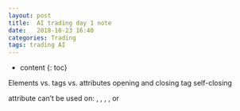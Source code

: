 ```yaml
---
layout: post
title:  AI trading day 1 note
date:   2018-10-23 16:40
categories: Trading
tags: trading AI
---
```

* content
{: toc}

Elements vs. tags vs. attributes
opening and closing tag
self-closing

attribute can’t be used on: <base>, <head>, <meta>, <param>, or <title>










HTML is all about structuring content
visible and invisible elements
root element

called a CSS reset to zero

<!-- comment text -->

commenting out code.

⌘ + /

semantic HTML

When people talk about "semantic HTML", what they mean is that when you're choosing an HTML element to wrap content, you should choose the one that most clearly aligns with the meaning of your content.


[html tags recap](https://developer.mozilla.org/en-US/docs/Web/HTML/Element)

view point
<meta name="viewport" content="width=device-width">

accessibility
accessibility (commonly shortened to a11y

assistive technologies (often shortened as "ATs"

Bold and italics (<i>) both connote visual emphasis, whereas strong and emphasis (<em>) suggest semantic emphasis.

Visually, <b> and <strong>, and <em> and <i> look exactly the same and are

<html lang="en">

Accessible Rich Internet Applications"

Always use structured, semantic HTML
Always set the lang attribute on the opening HTML tag
Set the role attribute where appropriate, especially for sectioning elements:
<header role="banner"> for site-wide headers
<nav role="navigation"> for navigation elements
<main role="main"> for main elements
<footer role="contentinfo"> for your site's footer

### quiz

Explaining and using semantic HTML
when you're choosing an HTML element to wrap content, you should choose the one that most clearly aligns with the meaning of your content.

Taking content and structuring it into well-formed, semantic HTML
1st, an HTML document specifies each and everyone of its elements. 2nd, HTML specifies the hierarchical relationship between elements in a document.
This tree consists of a series of nodes
the <html> element the root element
he root element has children (<head> and <body>).

Explaining what a11y is and describing and following basic a11y best practices
accessibility (commonly shortened to a11y


## CSS the right way
CSS (Cascading Style Sheets)
 HTML is about structure and content (aka, the "content layer"), CSS is about style and appearance.

 The key vocabulary words for CSS are: ruleset, selector, declaration block, declarations, property, and value.

commenting in css
`/* valid */`

CSS Selectors

The selector here (p::first-letter - note the double colon) is a pseudo-element.

This is an example of inline styling and it is to be avoided

Engineers refer to this as maintaining the separation of concerns between HTML and CSS.


the browser will choose the rule with higher specificity.

Cascading
The cascade is a process browsers follow to determine which CSS values get applied for all the properties on a given element.

To determine which property-value pairs to apply to a particular element, the browser

Determines which rules apply to the element
Takes all the relevant rulesets and sorts them according to their origin (for instance, inline styles vs. external stylesheets — inline styles win over external) and importance (more on importance in a moment)
Takes all rulesets that have same origin and importance and sorts them by selector specificity
If there are still conflicting values for rulesets with the same importance, origin, and specificity, applies the ruleset that was declared last.

keyword !important(do not use it easily)

CSS resets or CSS normalization to ensure a consistent experience across browsers.

 Though box-sizing has three possible values (content-box, padding-box, and border-box), the most popular value is border-box.


### keys to remember
<hr> horizontal line


## Fonts

[<em> VS <i>](https://developer.mozilla.org/en-US/docs/Web/HTML/Element/em)


